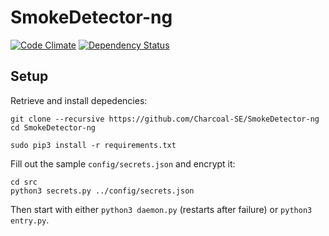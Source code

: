 # SmokeDetector-ng
[![Code Climate](https://codeclimate.com/github/Charcoal-SE/SmokeDetector-ng/badges/gpa.svg)](https://codeclimate.com/github/Charcoal-SE/SmokeDetector-ng)
[![Dependency Status](https://www.versioneye.com/user/projects/58dd73dcd6c98d004405474f/badge.svg?style=flat-square)](https://www.versioneye.com/user/projects/58dd73dcd6c98d004405474f)

## Setup

Retrieve and install depedencies:

    git clone --recursive https://github.com/Charcoal-SE/SmokeDetector-ng
    cd SmokeDetector-ng
    
    sudo pip3 install -r requirements.txt
    
Fill out the sample `config/secrets.json` and encrypt it:

    cd src
    python3 secrets.py ../config/secrets.json

Then start with either `python3 daemon.py` (restarts after failure) or `python3 entry.py`.
